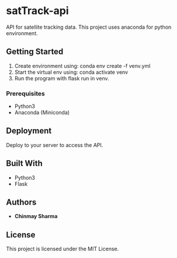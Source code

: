 # satTrack-api

API for satellite tracking data.
This project uses anaconda for python environment.

## Getting Started

1. Create environment using: conda env create -f venv.yml
2. Start the virtual env using: conda activate venv
4. Run the program with flask run in venv.

### Prerequisites

* Python3
* Anaconda (Miniconda)

## Deployment

Deploy to your server to access the API. 

## Built With

* Python3
* Flask

## Authors

* **Chinmay Sharma**

## License

This project is licensed under the MIT License.